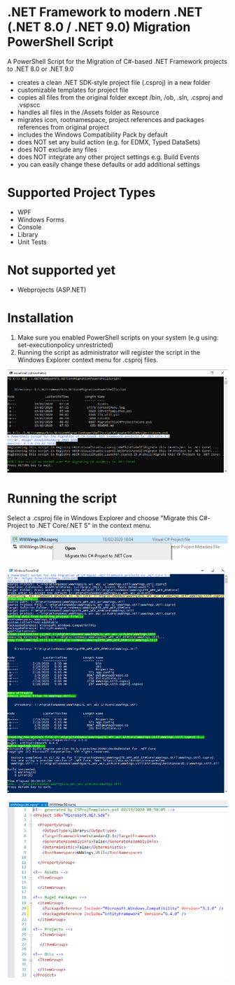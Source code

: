 # .NET Framework to modern .NET (.NET 8.0 / .NET 9.0) Migration PowerShell Script
A PowerShell Script for the Migration of C#-based .NET Framework projects to .NET 8.0 or .NET 9.0
- creates a clean .NET SDK-style project file (.csproj) in a new folder
- customizable templates for project file
- copies all files from the original folder except /bin, /ob, .sln, .csproj and .vspscc
- handles all files in the /Assets folder as Resource
- migrates icon, rootnamespace, project references and packages references from original project
- includes the Windows Compatibility Pack by default
- does NOT set any build action (e.g. for EDMX, Typed DataSets)
- does NOT exclude any files
- does NOT integrate any other project settings e.g. Build Events
- you can easily change these defaults or add additional settings

# Supported Project Types
- WPF
- Windows Forms
- Console
- Library
- Unit Tests

# Not supported yet
- Webprojects (ASP.NET)

# Installation
1. Make sure you enabled PowerShell scripts on your system (e.g using: set-executionpolicy unrestricted)
2. Running the script as administrator will register the script in the Windows Explorer context menu for .csproj files.

![Register Script](Assets/Registration.jpg)

# Running the script

Select a .csproj file in Windows Explorer and choose "Migrate this C#-Project to .NET Core/.NET 5" in the context menu.

![Context Menu](Assets/ContextMenu.jpg)

![Migration of a project](Assets/Migration.jpg)

![Migration of a project](Assets/ProjectSample.jpg)

